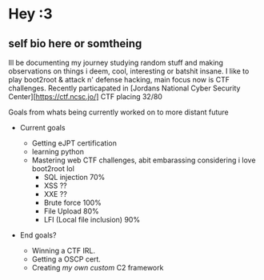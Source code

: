# Hey :3
## self bio here or somtheing

Ill be documenting my journey studying random stuff and making observations on things i deem, cool, interesting or batshit insane.
I like to play boot2root & attack n' defense hacking, main focus now is CTF challenges. Recently particapated in [Jordans National Cyber Security Center][https://ctf.ncsc.jo/] CTF placing 32/80

Goals from whats being currently worked on to more distant future
- Current goals
	- Getting eJPT certification
	- learning python
	- Mastering web CTF challenges, abit embarassing considering i love boot2root lol
		- SQL injection 70%
		- XSS ??
		- XXE ??
		- Brute force 100%
		- File Upload 80%
		- LFI (Local file inclusion) 90%

- End goals?
	- Winning a CTF IRL.
  	- Getting a OSCP cert.
	- Creating _my own custom_ C2 framework
